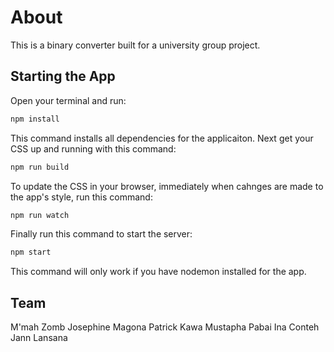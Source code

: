 # About

This is a binary converter built for a university group project.

## Starting the App

Open your terminal and run:
``` bash
npm install
```

This command installs all dependencies for the applicaiton. Next get your CSS up and running with this command:

``` bash
npm run build
```

To update the CSS in your browser, immediately when cahnges are made to the app's style, run this command:

```bash
npm run watch
```

Finally run this command to start the server:

``` bash
npm start
```

This command will only work if you have nodemon installed for the app.

## Team
M'mah Zomb
Josephine Magona
Patrick Kawa
Mustapha Pabai
Ina Conteh
Jann Lansana
